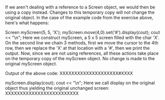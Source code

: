 If we aren't dealing with a reference to a Screen object, we would then be using a copy instead. Changes to this temporary copy will not change the original object. In the case of the example code from the exercise above, here's what happens:

Screen myScreen(5, 5, 'X');
myScreen.move(4,0).set('#').display(cout);
cout << "\n";
Here we construct myScreen, a 5 x 5 screen filled with the char 'X'. On the second line we chain 3 methods, first we move the cursor to the 4th row, then we replace the 'X' at that location with a '#', then we print the output. Now, since we are not using references, all these actions take place on the temporary copy of the myScreen object. No change is made to the original myScreen object.

Output of the above code:
XXXXXXXXXXXXXXXXXXXX#XXXX

myScreen.display(cout);
cout << "\n";
Here we call display on the original object thus yielding the original unchanged screen:
XXXXXXXXXXXXXXXXXXXXXXXXX
